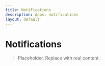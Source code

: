 ```yaml
---
title: Notifications
description: Apps: notifications
layout: default
---
```

# Notifications

> Placeholder. Replace with real content.
